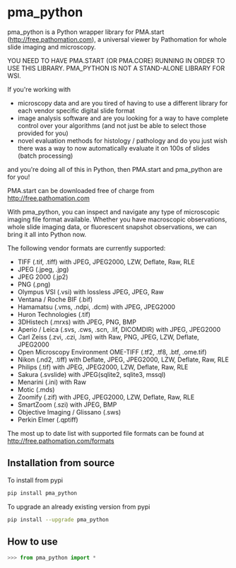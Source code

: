 # pma_python
pma_python is a Python wrapper library for PMA.start (http://free.pathomation.com), 
a universal viewer by Pathomation for whole slide imaging and microscopy.

YOU NEED TO HAVE PMA.START (OR PMA.CORE) RUNNING IN ORDER TO USE THIS
LIBRARY. PMA_PYTHON IS NOT A STAND-ALONE LIBRARY FOR WSI.

If you're working with

* microscopy data and are you tired of having to use a different 
library for each vendor specific digital slide format
* image analysis software and are you looking for a way to have 
complete control over your algorithms (and not just be able to 
select those provided for you)
* novel evaluation methods for histology / pathology and do you 
just wish there was a way to now automatically evaluate it on 
100s of slides (batch processing)

and you're doing all of this in Python, then PMA.start and 
pma_python are for you! 

PMA.start can be downloaded free of charge from http://free.pathomation.com

With pma_python, you can inspect and navigate any type of 
microscopic imaging file format available. Whether you have 
macroscopic observations, whole slide imaging data, or fluorescent 
snapshot observations, we can bring it all into Python now.

The following vendor formats are currently supported:

* TIFF (.tif, .tiff) with JPEG, JPEG2000, LZW, Deflate, Raw, RLE		
* JPEG (.jpeg, .jpg)
* JPEG 2000 (.jp2)
* PNG (.png)
* Olympus VSI (.vsi) with lossless JPEG, JPEG, Raw
* Ventana / Roche BIF (.bif)
* Hamamatsu (.vms, .ndpi, .dcm) with JPEG, JPEG2000
* Huron Technologies (.tif)
* 3DHistech (.mrxs) with JPEG, PNG, BMP
* Aperio / Leica (.svs, .cws, .scn, .lif, DICOMDIR) with JPEG, JPEG2000
* Carl Zeiss (.zvi, .czi, .lsm) with Raw, PNG, JPEG, LZW, Deflate, JPEG2000	
* Open Microscopy Environment OME-TIFF (.tf2, .tf8, .btf, .ome.tif)
* Nikon (.nd2, .tiff) with Deflate, JPEG, JPEG2000, LZW, Deflate, Raw, RLE	
* Philips (.tif) with JPEG, JPEG2000, LZW, Deflate, Raw, RLE		
* Sakura (.svslide) with JPEG(sqlite2, sqlite3, mssql)
* Menarini (.ini) with Raw
* Motic (.mds) 
* Zoomify (.zif) with JPEG, JPEG2000, LZW, Deflate, Raw, RLE
* SmartZoom	(.szi) with JPEG, BMP
* Objective Imaging / Glissano (.sws)
* Perkin Elmer (.qptiff)

The most up to date list with supported file formats can be found at
http://free.pathomation.com/formats

## Installation from source
To install from pypi
```sh
pip install pma_python
```
To upgrade an already existing version from pypi
```sh
pip install --upgrade pma_python
```

## How to use
```python
>>> from pma_python import *
```
